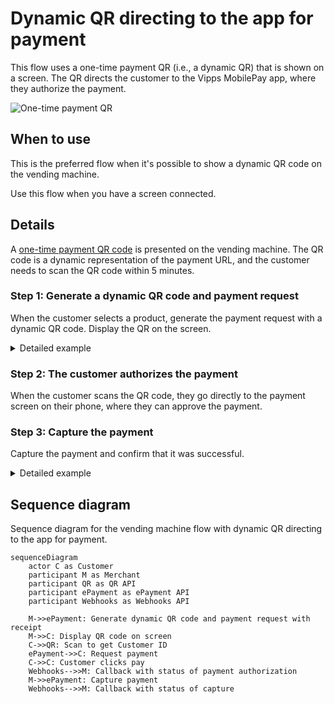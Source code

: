 <!-- START_METADATA
---
title: Dynamic QR directing to the app for payment
sidebar_label: Dynamic QR direct to the app for payment
sidebar_position: 10
hide_table_of_contents: false
pagination_next: null
pagination_prev: null
---

import AUTHORIZEPAYMENT from '../_common/_customer_authorizes_epayment.md'

END_METADATA -->

# Dynamic QR directing to the app for payment

This flow uses a one-time payment QR (i.e., a dynamic QR) that is shown on a screen.
The QR directs the customer to the Vipps MobilePay app, where they authorize the payment.

![One-time payment QR](images/0_one_time_payment_qr.jpg)

## When to use

This is the preferred flow when it's possible to show a dynamic QR code on the vending machine.

Use this flow when you have a screen connected.

## Details

A [one-time payment QR code](https://developer.vippsmobilepay.com/docs/APIs/qr-api/vipps-qr-api/#one-time-payment-qr-codes)
is presented on the vending machine.
The QR code is a dynamic representation of the payment URL, and the customer needs to scan the QR code within 5 minutes.

### Step 1: Generate a dynamic QR code and payment request

When the customer selects a product, generate the payment request with a dynamic QR code.
Display the QR on the screen.

<details>
<summary>Detailed example</summary>
<div>

To generate the dynamic QR code and associated payment request, specify `"userFlow": "QR"`.
You may also specify the `qrFormat` and `size` for the QR.

Specify `"customerInteraction": "CUSTOMER_PRESENT"`.

You can also include a receipt at this time.

Since the customer will scan from their phone, you don't need their phone number.
This payment command can do an app-switch and open their Vipps MobilePay app with the payment request.

Here is an example HTTP POST:

[`POST:/epayment/v1/payments`](https://developer.vippsmobilepay.com/api/epayment#tag/CreatePayments/operation/createPayment)


With body:

```json
{
  "amount": {
    "value": 42924,
    "currency": "NOK"
  },
  "paymentMethod": {
    "type": "WALLET"
  },
  "customerInteraction": "CUSTOMER_PRESENT",
  "receipt":{
    "orderLines": [
      {
        "name": "Ear buds",
        "id": "21231211",
        "totalAmount": 42924,
        "totalAmountExcludingTax": 32193,
        "totalTaxAmount": 10731,
        "taxPercentage": 25,
      },
    ],
    "bottomLine": {
      "currency": "NOK",
      "posId": "vending_machine_12345"
    },
   "receiptNumber": "0527013501"
  },
  "reference": 2486791679658155992,
  "userFlow": "QR",
  "returnUrl": "http://example.com/redirect?reference=2486791679658155992",
  "paymentDescription": "Ear buds",
  "qrFormat": {
    "format": "IMAGE/SVG+XML",
    "size": 1024
  }
}
```

</div>
</details>


### Step 2: The customer authorizes the payment

When the customer scans the QR code, they go directly to the payment screen on their phone, where they can approve the payment.

<AUTHORIZEPAYMENT />


### Step 3: Capture the payment

Capture the payment and confirm that it was successful.

<details>
<summary>Detailed example</summary>
<div>

[`POST:/epayment/v1/payments/{reference}/capture`](/api/epayment/#tag/AdjustPayments/operation/capturePayment)

With body:

```json
{
  "modificationAmount": {
    "value": 42924,
    "currency": "NOK"
  }
}
```

</div>
</details>

## Sequence diagram

Sequence diagram for the vending machine flow with dynamic QR directing to the app for payment.

``` mermaid
sequenceDiagram
    actor C as Customer
    participant M as Merchant
    participant QR as QR API
    participant ePayment as ePayment API
    participant Webhooks as Webhooks API

    M->>ePayment: Generate dynamic QR code and payment request with receipt
    M->>C: Display QR code on screen
    C->>QR: Scan to get Customer ID
    ePayment->>C: Request payment
    C->>C: Customer clicks pay
    Webhooks-->>M: Callback with status of payment authorization
    M->>ePayment: Capture payment
    Webhooks-->>M: Callback with status of capture
```
